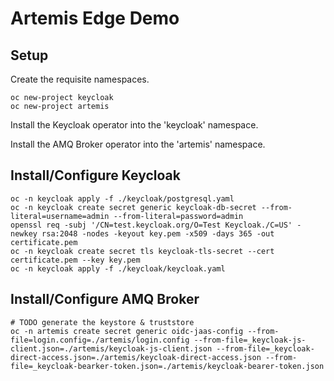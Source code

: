 # Artemis Edge Demo

## Setup

Create the requisite namespaces.

```
oc new-project keycloak
oc new-project artemis
```

Install the Keycloak operator into the 'keycloak' namespace.

Install the AMQ Broker operator into the 'artemis' namespace.

## Install/Configure Keycloak

```
oc -n keycloak apply -f ./keycloak/postgresql.yaml
oc -n keycloak create secret generic keycloak-db-secret --from-literal=username=admin --from-literal=password=admin
openssl req -subj '/CN=test.keycloak.org/O=Test Keycloak./C=US' -newkey rsa:2048 -nodes -keyout key.pem -x509 -days 365 -out certificate.pem
oc -n keycloak create secret tls keycloak-tls-secret --cert certificate.pem --key key.pem
oc -n keycloak apply -f ./keycloak/keycloak.yaml
```

## Install/Configure AMQ Broker

```
# TODO generate the keystore & truststore
oc -n artemis create secret generic oidc-jaas-config --from-file=login.config=./artemis/login.config --from-file=_keycloak-js-client.json=./artemis/keycloak-js-client.json --from-file=_keycloak-direct-access.json=./artemis/keycloak-direct-access.json --from-file=_keycloak-bearker-token.json=./artemis/keycloak-bearer-token.json
```

